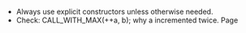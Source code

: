 - Always use explicit constructors unless otherwise needed.
- Check: CALL_WITH_MAX(++a, b); why a incremented twice. Page